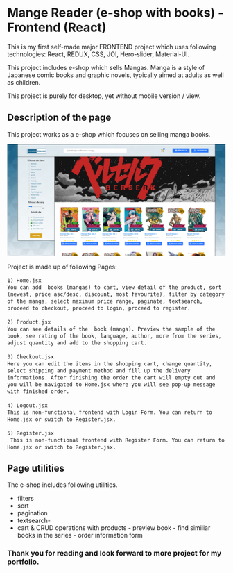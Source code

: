 # Mange Reader (e-shop with books) - Frontend (React)

This is my first self-made major FRONTEND project which uses following technologies: React, REDUX, CSS, JOI, Hero-slider, Material-UI.

This project includes e-shop which sells Mangas. Manga is a style of Japanese comic books and graphic novels, typically aimed at adults as well as children.

This project is purely for desktop, yet without mobile version / view.

## Description of the page

This project works as a e-shop which focuses on selling manga books.

<a href="/src/media/documentation/HomePage.png">
<img src="/src/media/documentation/HomePage.png" alt="HomePage" title="HomePage view">
</a>

Project is made up of following Pages:

    1) Home.jsx
    You can add  books (mangas) to cart, view detail of the product, sort (newest, price asc/desc, discount, most favourite), filter by category of the manga, select maximum price range, paginate, textsearch, proceed to checkout, proceed to login, proceed to register.

    2) Product.jsx
    You can see details of the  book (manga). Preview the sample of the book, see rating of the book, language, author, more from the series, adjust quantity and add to the shopping cart.

    3) Checkout.jsx
    Here you can edit the items in the shopping cart, change quantity, select shipping and payment method and fill up the delivery informations. After finishing the order the cart will empty out and you will be navigated to Home.jsx where you will see pop-up message with finished order.

    4) Logout.jsx
    This is non-functional frontend with Login Form. You can return to Home.jsx or switch to Register.jsx.

    5) Register.jsx
     This is non-functional frontend with Register Form. You can return to Home.jsx or switch to Register.jsx.

## Page utilities

The e-shop includes following utilities.

- filters
- sort
- pagination
- textsearch-
- cart & CRUD operations with products - preview book - find similiar books in the series - order information form

### Thank you for reading and look forward to more project for my portfolio.
